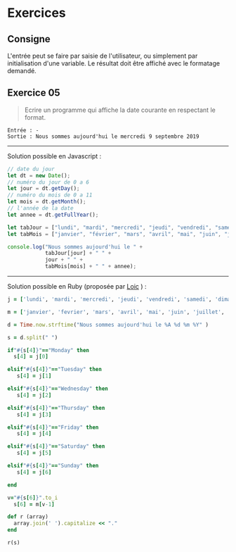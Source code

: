 # Exercices
## Consigne
L'entrée peut se faire par saisie de l'utilisateur, ou simplement par initialisation d'une variable. Le résultat doit être affiché avec le formatage demandé.

## Exercice 05
>Ecrire un programme qui affiche la date courante en respectant le format.
```
Entrée : -
Sortie : Nous sommes aujourd'hui le mercredi 9 septembre 2019
```
-----------------------------------------------------
Solution possible en Javascript  :
```javascript
// date du jour
let dt = new Date(); 
// numéro du jour de 0 a 6
let jour = dt.getDay();
// numéro du mois de 0 a 11
let mois = dt.getMonth();
// l'année de la date
let annee = dt.getFullYear();

let tabJour = ["lundi", "mardi", "mercredi", "jeudi", "vendredi", "samedi", "dimanche"];
let tabMois = ["janvier", "février", "mars", "avril", "mai", "juin", "juillet", "aout", "septembre", "octobre", "novembre", "decembre"];

console.log("Nous sommes aujourd'hui le " + 
			tabJour[jour] + " " +
			jour + " " + 
			tabMois[mois] + " " + annee);
```
-----------------------------------------------------
Solution possible en Ruby (proposée par [Loic](https://github.com/EuryX) )  :
```Ruby
j = ['lundi', 'mardi', 'mercredi', 'jeudi', 'vendredi', 'samedi', 'dimanche']

m = ['janvier', 'fevrier', 'mars', 'avril', 'mai', 'juin', 'juillet', 'aout', 'septembre', 'octobre', 'novembre', 'decembre']

d = Time.now.strftime("Nous sommes aujourd'hui le %A %d %m %Y" )

s = d.split(" ")

if"#{s[4]}"=="Monday" then
  s[4] = j[0]

elsif"#{s[4]}"=="Tuesday" then
   s[4] = j[1]

elsif"#{s[4]}"=="Wednesday" then
   s[4] = j[2]

elsif"#{s[4]}"=="Thursday" then
   s[4] = j[3]

elsif"#{s[4]}"=="Friday" then
   s[4] = j[4]

elsif"#{s[4]}"=="Saturday" then
   s[4] = j[5]

elsif"#{s[4]}"=="Sunday" then
   s[4] = j[6]

end

v="#{s[6]}".to_i
  s[6] = m[v-1]

def r (array)
  array.join(' ').capitalize << "."
end

r(s)
```
